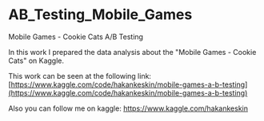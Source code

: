# AB_Testing_Mobile_Games
Mobile Games - Cookie Cats A/B Testing

In this work I prepared the data analysis about the "Mobile Games - Cookie Cats" on Kaggle.

This work can be seen at the following link: [https://www.kaggle.com/code/hakankeskin/mobile-games-a-b-testing](https://www.kaggle.com/code/hakankeskin/mobile-games-a-b-testing)

Also you can follow me on kaggle: https://www.kaggle.com/hakankeskin
